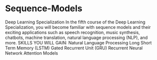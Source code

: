 # Sequence-Models
Deep Learning Specialization
In the fifth course of the Deep Learning Specialization, you will become familiar with sequence models and their exciting applications such as speech recognition, music synthesis, chatbots, machine translation, natural language processing (NLP), and more. 
SKILLS YOU WILL GAIN:
Natural Language Processing
Long Short Term Memory (LSTM)
Gated Recurrent Unit (GRU)
Recurrent Neural Network
Attention Models
